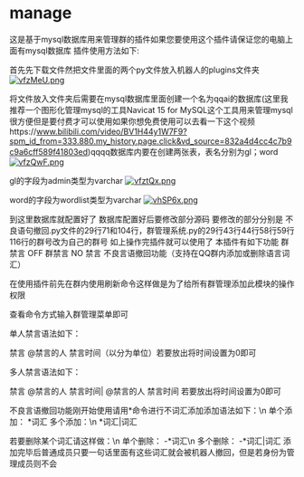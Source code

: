 # manage
这是基于mysql数据库用来管理群的插件如果您要使用这个插件请保证您的电脑上面有mysql数据库
插件使用方法如下:

首先先下载文件然把文件里面的两个py文件放入机器人的plugins文件夹
[![vfzMeU.png](https://s1.ax1x.com/2022/08/30/vfzMeU.png)](https://imgse.com/i/vfzMeU)

将文件放入文件夹后需要在mysql数据库里面创建一个名为qqai的数据库(这里我推荐一个图形化管理mysql的工具Navicat 15 for MySQL这个工具用来管理mysql很方便但是要付费才可以使用如果你想免费使用可以去看一下这个视频https://www.bilibili.com/video/BV1H44y1W7F9?spm_id_from=333.880.my_history.page.click&vd_source=832a4d4cc4c7b9c9a6cff589f41803ed)qqqq数据库内要在创建两张表，表名分别为gl；word
[![vfzQwF.png](https://s1.ax1x.com/2022/08/30/vfzQwF.png)](https://imgse.com/i/vfzQwF)

gl的字段为admin类型为varchar
[![vfztQx.png](https://s1.ax1x.com/2022/08/30/vfztQx.png)](https://imgse.com/i/vfztQx)

word的字段为wordlist类型为varchar
[![vhSP6x.png](https://s1.ax1x.com/2022/08/30/vhSP6x.png)](https://imgse.com/i/vhSP6x)

到这里数据库就配置好了
数据库配置好后要修改部分源码
要修改的部分分别是
不良语句撤回.py文件的29行71和104行，群管理系统.py的29行43行44行58行59行116行的群号改为自己的群号
如上操作完插件就可以使用了
本插件有如下功能
群禁言 OFF
群禁言 NO
禁言
不良言语撤回功能（支持在QQ群内添加或删除语言词汇）

在使用插件前先在群内使用刷新命令这样做是为了给所有群管理添加此模块的操作权限

查看命令方式输入群管理菜单即可

单人禁言语法如下：

禁言 @禁言的人 禁言时间（以分为单位）若要放出将时间设置为0即可

多人禁言语法如下：

禁言 @禁言的人 禁言时间| @禁言的人 禁言时间 若要放出将时间设置为0即可

不良言语撤回功能刚开始使用请用*命令进行不词汇添加添加语法如下：\n
单个添加：
\*词汇
多个添加：\n
\*词汇|词汇

若要删除某个词汇请这样做：\n
单个删除：
\-*词汇\n
多个删除：
\-*词汇|词汇
添加完毕后普通成员只要一句话里面有这些词汇就会被机器人撤回，但是若身份为管理成员则不会
